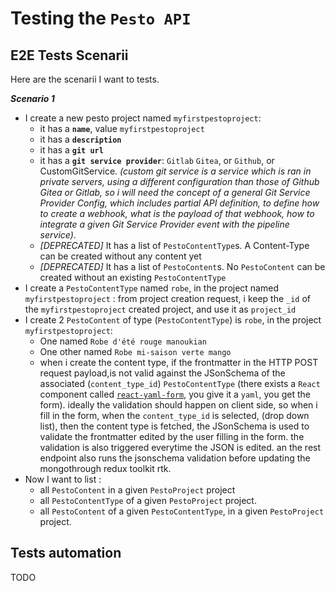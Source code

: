 # Testing the `Pesto API`

## E2E Tests Scenarii

Here are the scenarii I want to tests.

_**Scenario 1**_

- I create a new pesto project named `myfirstpestoproject`:
  - it has a **`name`**, value `myfirstpestoproject`
  - it has a **`description`**
  - it has a **`git url`**
  - it has a **`git service provider`**: `Gitlab` `Gitea`, or `Github`, or CustomGitService. _(custom git service is a service which is ran in private servers, using a different configuration than those of Github Gitea or Gitlab, so i will need the concept of a general Git Service Provider Config, which includes partial API definition, to define how to create a webhook, what is the payload of that webhook, how to integrate a given Git Service Provider event with the pipeline service)_.
  - _[DEPRECATED]_ It has a list of `PestoContentType`s. A Content-Type can be created without any content yet
  - _[DEPRECATED]_ It has a list of `PestoContent`s. No `PestoContent` can be created without an existing `PestoContentType`
- I create a `PestoContentType` named `robe`, in the project named `myfirstpestoproject` : from project creation request, i keep the `_id` of the `myfirstpestoproject` created project, and use it as `project_id`
- I create 2 `PestoContent` of type (`PestoContentType`) is `robe`, in the project `myfirstpestoproject`:
  - One named `Robe d'été rouge manoukian`
  - One other named `Robe mi-saison verte mango`
  - when i create the content type, if the frontmatter in the HTTP POST request payload,is not valid against the JSonSchema of the associated (`content_type_id`) `PestoContentType` (there exists a `React` component called [`react-yaml-form`](https://github.com/MaximeGoyette/react-yaml-form), you give it a `yaml`, you get the form). ideally the validation should happen on client side, so when i fill in the form, when the `content_type_id` is selected, (drop down list), then the content type is fetched, the JSonSchema is used to validate the frontmatter edited by the user filling in the form. the validation is also triggered everytime the JSON is edited. an the rest endpoint also runs the jsonschema validation before updating the mongothrough redux toolkit rtk.
- Now I want to list :
  - all `PestoContent` in a given `PestoProject` project
  - all `PestoContentType` of a given `PestoProject` project.
  - all `PestoContent` of a given `PestoContentType`, in a given `PestoProject` project.

## Tests automation

TODO
